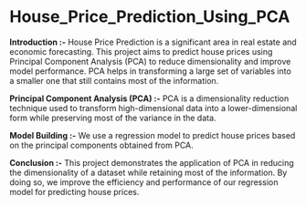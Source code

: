 # House_Price_Prediction_Using_PCA
**Introduction :-**
House Price Prediction is a significant area in real estate and economic forecasting. This project aims to predict house prices using Principal Component Analysis (PCA) to reduce dimensionality and improve model performance. PCA helps in transforming a large set of variables into a smaller one that still contains most of the information.

**Principal Component Analysis (PCA) :-**
PCA is a dimensionality reduction technique used to transform high-dimensional data into a lower-dimensional form while preserving most of the variance in the data.

**Model Building :-**
We use a regression model to predict house prices based on the principal components obtained from PCA.

**Conclusion :-**
This project demonstrates the application of PCA in reducing the dimensionality of a dataset while retaining most of the information. By doing so, we improve the efficiency and performance of our regression model for predicting house prices.
